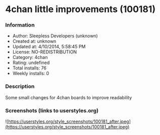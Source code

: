 # 4chan little improvements (100181)

### Information
- Author: Sleepless Developers (unknown)
- Created at: unknown
- Updated at: 4/10/2014, 5:58:45 PM
- License: NO-REDISTRIBUTION
- Category: 4chan
- Rating: undefined
- Total installs: 76
- Weekly installs: 0


### Description
Some small changes for 4chan boards to improve readability


### Screenshots (links to userstyles.org)
![https://userstyles.org/style_screenshots/100181_after.jpeg](https://userstyles.org/style_screenshots/100181_after.jpeg)


